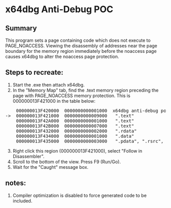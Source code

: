 # x64dbg Anti-Debug POC

## Summary

This program sets a page containing code which does not execute to PAGE_NOACCESS.
Viewing the disassembly of addresses near the page boundary for the memory region
immediately before the noaccess page causes x64dbg to alter the noaccess page
protection. 

## Steps to recreate:

1. Start the .exe then attach x64dbg.
2. In the "Memory Map" tab, find the .text memory region preceding the page
with PAGE_NOACCESS memory protection.  This is 000000013F421000 in the table below:
<pre>
    000000013F420000  0000000000001000  x64dbg anti-debug poc.exe                                       IMG    -R---        ERWC-
->  000000013F421000  0000000000009000   ".text"                          Executable code               IMG    ER---        ERWC-
    000000013F42A000  0000000000001000   ".text"                          Executable code               IMG    -----        ERWC-
    000000013F42B000  0000000000007000   ".text"                          Executable code               IMG    ER---        ERWC-
    000000013F432000  0000000000002000   ".rdata"                         Read-only initialized data    IMG    -R---        ERWC-
    000000013F434000  0000000000001000   ".data"                          Initialized data              IMG    -RW--        ERWC-
    000000013F435000  0000000000003000   ".pdata", ".rsrc", ".reloc"      Exception information         IMG    -R---        ERWC-
</pre>
3. Right click this region (000000013F421000), select "Follow in Disassembler".
4. Scroll to the bottom of the view.  Press F9 (Run/Go).
5. Wait for the "Caught" message box.

## notes:

1. Compiler optimization is disabled to force generated code to be included.